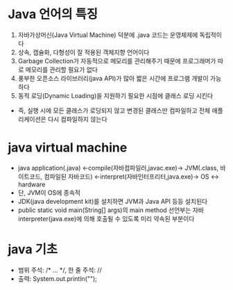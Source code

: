 # Java 언어의 특징
1. 자바가상머신(Java Virtual Machine) 덕분에 .java 코드는 운영체제에 독립적이다
2. 상속, 캡슐화, 다형성이 잘 적용된 객체지향 언어이다
3. Garbage Collection가 자동적으로 메모리를 관리해주기 때문에 프로그래머가 따로 메모리를 관리할 필요가 없다
4. 풍부한 오픈소스 라이브러리(java API)가 많아 짧은 시간에 프로그램 개발이 가능하다
5. 동적 로딩(Dynamic Loading)을 지원하기 필요한 시점에 클래스 로딩 시킨다
  - 즉, 실행 시에 모든 클래스가 로딩되지 않고 변경된 클래스만 컴파일하고 전체 애플리케이션은 다시 컴파일하지 않는다


# java virtual machine
- java application(.java) <-compile(자바컴파일러,javac.exe)-> JVM(.class, 바이트코드, 컴파일된 자바코드) <-interpret(자바인터프리터,java.exe)-> OS <-> hardware
- 단, JVM이 OS에 종속적
- JDK(java development kit)를 설치하면 JVM과 Java API 등등 설치된다
- public static void main(String[] args)의 main method 선언부는 자바 interpreter(java.exe)에 의해 호출될 수 있도록 미리 약속된 부분이다


# java 기초
- 범위 주석: /* ... */, 한 줄 주석: //
- 출력: System.out.println("");